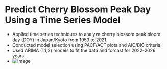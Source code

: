 # Predict Cherry Blossom Peak Day Using a Time Series Model
* Applied time series techniques to analyze cherry blossom peak bloom day (DOY) in Japan/Kyoto from 1953 to 2021.
* Conducted model selection using PACF/ACF plots and AIC/BIC criteria.
* Used ARIMA (1,1,2) models to fit the data and forcast for 2022-2026 years.
* ![image](https://github.com/shuangyanwu/Time_Series_Cherry_blossom_peak_day/assets/112211152/ef4f1aeb-c6ac-46b7-9d8c-dd0b7c6383c6)

